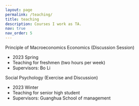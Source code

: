 ```yaml
---
layout: page
permalink: /teaching/
title: teaching
description: Courses I work as TA.
nav: true
nav_order: 5
---
```


Principle of Macroeconomics Economics (Discussion Session)

- 2023 Spring
- Teaching for freshmen (two hours per week)
- Supervisors: Bo Li

Social Psychology (Exercise and Discussion)

- 2023 Winter
- Teaching for senior high student
- Supervisors: Guanghua School of management

